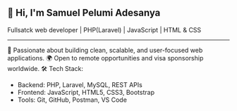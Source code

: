 ## 👋 Hi, I'm Samuel Pelumi Adesanya 

Fullsatck web developer | PHP(Laravel) | JavaScript | HTML & CSS

---

🌟 Passionate about building clean, scalable, and user-focused web applications.
🌍 Open to remote opportunities and visa sponsorship worldwide.
🛠️ Tech Stack:

- Backend: PHP, Laravel, MySQL, REST APIs
- Frontend: JavaScript, HTML5, CSS3, Bootstrap
- Tools: Git, GitHub, Postman, VS Code
<!--
**stackbypelly/stackbypelly** is a ✨ _special_ ✨ repository because its `README.md` (this file) appears on your GitHub profile.

Here are some ideas to get you started:

- 🔭 I’m currently working on ...
- 🌱 I’m currently learning ...
- 👯 I’m looking to collaborate on ...
- 🤔 I’m looking for help with ...
- 💬 Ask me about ...
- 📫 How to reach me: ...
- 😄 Pronouns: ...
- ⚡ Fun fact: ...
-->
